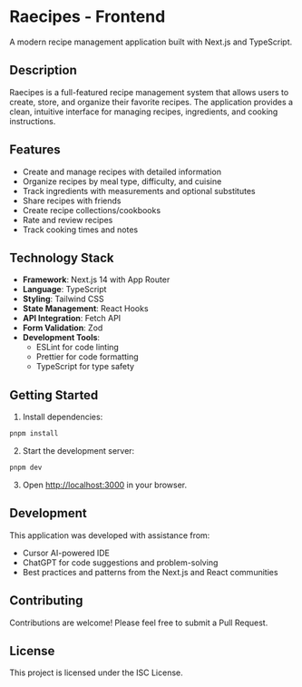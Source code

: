 # Raecipes - Frontend

A modern recipe management application built with Next.js and TypeScript.

## Description

Raecipes is a full-featured recipe management system that allows users to create, store, and organize their favorite recipes. The application provides a clean, intuitive interface for managing recipes, ingredients, and cooking instructions.

## Features

- Create and manage recipes with detailed information
- Organize recipes by meal type, difficulty, and cuisine
- Track ingredients with measurements and optional substitutes
- Share recipes with friends
- Create recipe collections/cookbooks
- Rate and review recipes
- Track cooking times and notes

## Technology Stack

- **Framework**: Next.js 14 with App Router
- **Language**: TypeScript
- **Styling**: Tailwind CSS
- **State Management**: React Hooks
- **API Integration**: Fetch API
- **Form Validation**: Zod
- **Development Tools**:
  - ESLint for code linting
  - Prettier for code formatting
  - TypeScript for type safety

## Getting Started

1. Install dependencies:

```bash
pnpm install
```

2. Start the development server:

```bash
pnpm dev
```

3. Open [http://localhost:3000](http://localhost:3000) in your browser.

## Development

This application was developed with assistance from:

- Cursor AI-powered IDE
- ChatGPT for code suggestions and problem-solving
- Best practices and patterns from the Next.js and React communities

## Contributing

Contributions are welcome! Please feel free to submit a Pull Request.

## License

This project is licensed under the ISC License.
